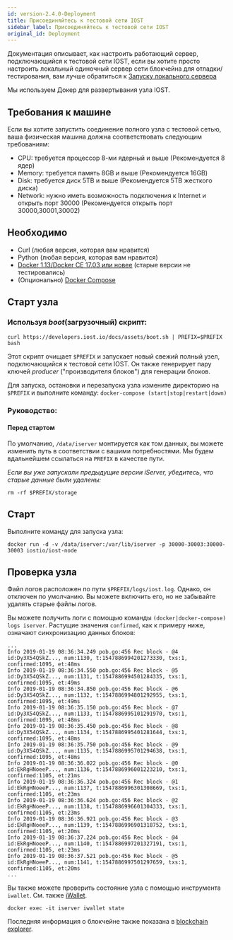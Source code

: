 ```yaml
---
id: version-2.4.0-Deployment
title: Присоединяйтесь к тестовой сети IOST
sidebar_label: Присоединяйтесь к тестовой сети IOST
original_id: Deployment
---
```


Документация описывает, как настроить работающий сервер, подключающийся к тестовой сети IOST, если вы хотите просто настроить локальный одиночный сервер сети блокчейна для отладки/тестирования, вам лучше обратиться к [Запуску локального сервера](4-running-iost-node/LocalServer.md)   

Мы используем Докер для развертывания узла IOST.

## Требования к машине

Если вы хотите запустить соединение полного узла с тестовой сетью, ваша физическая машина должна соответствовать следующим требованиям:

- CPU: требуется процессор 8-ми ядерный и выше (Рекомендуется 8 ядер)
- Memory: требуется память 8GB и выше (Рекомендуется 16GB)
- Disk: требуется диск 5TB и выше (Рекомендуется 5TB жесткого диска)
- Network: нужно иметь возможность подключения к Internet и открыть порт 30000 (Рекомендуется открыть порт 30000,30001,30002)

## Необходимо

- Curl (любая версия, которая вам нравится)
- Python (любая версия, которая вам нравится)
- [Docker 1.13/Docker CE 17.03 или новее](https://docs.docker.com/install) (старые версии не тестировались)
- (Опционально) [Docker Compose](https://docs.docker.com/compose/install)

## Старт узла

### Используя *boot*(загрузочный) скрипт:

```
curl https://developers.iost.io/docs/assets/boot.sh | PREFIX=$PREFIX bash
```

Этот скрипт очищает `$PREFIX` и запускает новый свежий полный узел, подключающийся к тестовой сети IOST.
Он также генерирует пару ключей *producer* ("производителя блоков") для генерации блоков.

Для запуска, остановки и перезапуска узла измените директорию на `$PREFIX` и выполните команду: `docker-compose (start|stop|restart|down)`

### Руководство:
#### Перед стартом

По умолчанию, `/data/iserver` монтируется как том данных, вы можете изменить путь в соответствии с вашими потребностями.
Мы будем вдальнейшем ссылаться на `PREFIX` в качестве пути.

*Если вы уже запускали предыдущие версии iServer, убедитесь, что старые данные были удалены:*

```
rm -rf $PREFIX/storage
```

## Старт
Выполните команду для запуска узла:

```
docker run -d -v /data/iserver:/var/lib/iserver -p 30000-30003:30000-30003 iostio/iost-node
```

## Проверка узла

Файл логов расположен по пути `$PREFIX/logs/iost.log`. Однако, он отключен по умолчанию.
Вы можете включить его, но не забывайте удалять старые файлы логов.

Вы можете получить логи с помощью команды `(docker|docker-compose) logs iserver`.
Растущие значения `confirmed`, как к примеру ниже, означают синхронизацию данных блоков:

```
...
Info 2019-01-19 08:36:34.249 pob.go:456 Rec block - @4 id:Dy3X54QSkZ..., num:1130, t:1547886994201273330, txs:1, confirmed:1095, et:48ms
Info 2019-01-19 08:36:34.550 pob.go:456 Rec block - @5 id:Dy3X54QSkZ..., num:1131, t:1547886994501284335, txs:1, confirmed:1095, et:49ms
Info 2019-01-19 08:36:34.850 pob.go:456 Rec block - @6 id:Dy3X54QSkZ..., num:1132, t:1547886994801292955, txs:1, confirmed:1095, et:49ms
Info 2019-01-19 08:36:35.150 pob.go:456 Rec block - @7 id:Dy3X54QSkZ..., num:1133, t:1547886995101291970, txs:1, confirmed:1095, et:48ms
Info 2019-01-19 08:36:35.450 pob.go:456 Rec block - @8 id:Dy3X54QSkZ..., num:1134, t:1547886995401281644, txs:1, confirmed:1095, et:48ms
Info 2019-01-19 08:36:35.750 pob.go:456 Rec block - @9 id:Dy3X54QSkZ..., num:1135, t:1547886995701294638, txs:1, confirmed:1095, et:48ms
Info 2019-01-19 08:36:36.022 pob.go:456 Rec block - @0 id:EkRgHNoeeP..., num:1136, t:1547886996001223210, txs:1, confirmed:1105, et:21ms
Info 2019-01-19 08:36:36.324 pob.go:456 Rec block - @1 id:EkRgHNoeeP..., num:1137, t:1547886996301308669, txs:1, confirmed:1105, et:23ms
Info 2019-01-19 08:36:36.624 pob.go:456 Rec block - @2 id:EkRgHNoeeP..., num:1138, t:1547886996601304333, txs:1, confirmed:1105, et:23ms
Info 2019-01-19 08:36:36.921 pob.go:456 Rec block - @3 id:EkRgHNoeeP..., num:1139, t:1547886996901318752, txs:1, confirmed:1105, et:20ms
Info 2019-01-19 08:36:37.224 pob.go:456 Rec block - @4 id:EkRgHNoeeP..., num:1140, t:1547886997201327191, txs:1, confirmed:1105, et:23ms
Info 2019-01-19 08:36:37.521 pob.go:456 Rec block - @5 id:EkRgHNoeeP..., num:1141, t:1547886997501297659, txs:1, confirmed:1105, et:20ms
...
```

Вы также можете проверить состояние узла с помощью инструмента `iwallet`.
См. также [iWallet](4-running-iost-node/iWallet.md).

```
docker exec -it iserver iwallet state
```

Последняя информация о блокчейне также показана в [blockchain explorer](https://explorer.iost.io).
